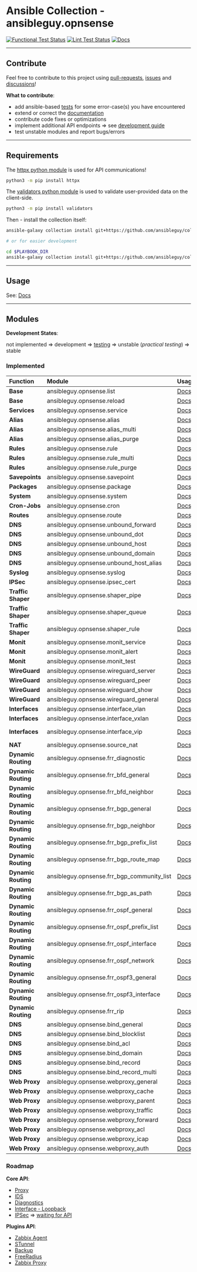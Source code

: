 # Ansible Collection - ansibleguy.opnsense

[![Functional Test Status](https://badges.ansibleguy.net/opnsense.collection.test.svg)](https://github.com/ansibleguy/collection_opnsense/blob/stable/scripts/test.sh)
[![Lint Test Status](https://badges.ansibleguy.net/opnsense.collection.lint.svg)](https://github.com/ansibleguy/collection_opnsense/blob/stable/scripts/lint.sh)
[![Docs](https://readthedocs.org/projects/opnsense_ansible/badge/?version=latest&style=flat)](https://opnsense.ansibleguy.net)

----

## Contribute

Feel free to contribute to this project using [pull-requests](https://github.com/ansibleguy/collection_opnsense/pulls), [issues](https://github.com/ansibleguy/collection_opnsense/issues) and [discussions](https://github.com/ansibleguy/collection_opnsense/discussions)!

**What to contribute**:

* add ansible-based [tests](https://github.com/ansibleguy/collection_opnsense/blob/stable/tests) for some error-case(s) you have encountered
* extend or correct the [documentation](https://github.com/ansibleguy/collection_opnsense/blob/stable/docs)
* contribute code fixes or optimizations
* implement additional API endpoints => see [development guide](https://opnsense.ansibleguy.net/usage/4_develop.html)
* test unstable modules and report bugs/errors

----

## Requirements

The [httpx python module](https://www.python-httpx.org/) is used for API communications!

```bash
python3 -m pip install httpx
```

The [validators python module](https://validators.readthedocs.io/) is used to validate user-provided data on the client-side.

```bash
python3 -m pip install validators
```

Then - install the collection itself:

```bash
ansible-galaxy collection install git+https://github.com/ansibleguy/collection_opnsense.git

# or for easier development

cd $PLAYBOOK_DIR
ansible-galaxy collection install git+https://github.com/ansibleguy/collection_opnsense.git -p ./collections
```

----

## Usage

See: [Docs](https://opnsense.ansibleguy.net)

----

## Modules

**Development States**:

not implemented => development => [testing](https://github.com/ansibleguy/collection_opnsense/blob/stable/tests) => unstable (_practical testing_) => stable

### Implemented


| Function            | Module                                     | Usage                                                                                                   | State                 |
|:--------------------|:-------------------------------------------|:--------------------------------------------------------------------------------------------------------|:----------------------|
| **Base**            | ansibleguy.opnsense.list                   | [Docs](https://opnsense.ansibleguy.net/modules/2_list.html)                                             | stable                |
| **Base**            | ansibleguy.opnsense.reload                 | [Docs](https://opnsense.ansibleguy.net/modules/2_reload.html)                                           | stable                |
| **Services**        | ansibleguy.opnsense.service                | [Docs](https://opnsense.ansibleguy.net/modules/service.html)                                            | stable                |
| **Alias**           | ansibleguy.opnsense.alias                  | [Docs](https://opnsense.ansibleguy.net/modules/alias.html)                                              | stable                | 
| **Alias**           | ansibleguy.opnsense.alias_multi            | [Docs](https://opnsense.ansibleguy.net/modules/alias_multi.html)                                        | stable                |
| **Alias**           | ansibleguy.opnsense.alias_purge            | [Docs](https://opnsense.ansibleguy.net/modules/alias_multi.html#ansibleguy-opnsense-alias-purge)        | unstable              |
| **Rules**           | ansibleguy.opnsense.rule                   | [Docs](https://opnsense.ansibleguy.net/modules/rule.html)                                               | unstable              |
| **Rules**           | ansibleguy.opnsense.rule_multi             | [Docs](https://opnsense.ansibleguy.net/modules/rule_multi.html)                                         | unstable              |
| **Rules**           | ansibleguy.opnsense.rule_purge             | [Docs](https://opnsense.ansibleguy.net/modules/rule_multi.html#ansibleguy-opnsense-rule-purge)          | unstable              |
| **Savepoints**      | ansibleguy.opnsense.savepoint              | [Docs](https://opnsense.ansibleguy.net/modules/savepoint.html)                                          | unstable              |
| **Packages**        | ansibleguy.opnsense.package                | [Docs](https://opnsense.ansibleguy.net/modules/package.html)                                            | stable                |
| **System**          | ansibleguy.opnsense.system                 | [Docs](https://opnsense.ansibleguy.net/modules/system.html)                                             | unstable              |
| **Cron-Jobs**       | ansibleguy.opnsense.cron                   | [Docs](https://opnsense.ansibleguy.net/modules/cron.html)                                               | unstable              |
| **Routes**          | ansibleguy.opnsense.route                  | [Docs](https://opnsense.ansibleguy.net/modules/route.html)                                              | unstable              |
| **DNS**             | ansibleguy.opnsense.unbound_forward        | [Docs](https://opnsense.ansibleguy.net/modules/unbound_forwarding.html)                                 | stable                |
| **DNS**             | ansibleguy.opnsense.unbound_dot            | [Docs](https://opnsense.ansibleguy.net/modules/unbound_dot.html)                                        | stable                |
| **DNS**             | ansibleguy.opnsense.unbound_host           | [Docs](https://opnsense.ansibleguy.net/modules/unbound_host.html)                                       | stable                |
| **DNS**             | ansibleguy.opnsense.unbound_domain         | [Docs](https://opnsense.ansibleguy.net/modules/unbound_domain.html)                                     | stable                |
| **DNS**             | ansibleguy.opnsense.unbound_host_alias     | [Docs](https://opnsense.ansibleguy.net/modules/unbound_host_alias.html)                                 | unstable              |
| **Syslog**          | ansibleguy.opnsense.syslog                 | [Docs](https://opnsense.ansibleguy.net/modules/syslog.html)                                             | stable                |
| **IPSec**           | ansibleguy.opnsense.ipsec_cert             | [Docs](https://opnsense.ansibleguy.net/modules/ipsec.html)                                              | unstable              |
| **Traffic Shaper**  | ansibleguy.opnsense.shaper_pipe            | [Docs](https://opnsense.ansibleguy.net/modules/shaper.html)                                             | unstable              |
| **Traffic Shaper**  | ansibleguy.opnsense.shaper_queue           | [Docs](https://opnsense.ansibleguy.net/modules/shaper.html)                                             | unstable              |
| **Traffic Shaper**  | ansibleguy.opnsense.shaper_rule            | [Docs](https://opnsense.ansibleguy.net/modules/shaper.html)                                             | unstable              |
| **Monit**           | ansibleguy.opnsense.monit_service          | [Docs](https://opnsense.ansibleguy.net/modules/monit.html)                                              | unstable              |
| **Monit**           | ansibleguy.opnsense.monit_alert            | [Docs](https://opnsense.ansibleguy.net/modules/monit.html)                                              | unstable              |
| **Monit**           | ansibleguy.opnsense.monit_test             | [Docs](https://opnsense.ansibleguy.net/modules/monit.html)                                              | unstable              |
| **WireGuard**       | ansibleguy.opnsense.wireguard_server       | [Docs](https://opnsense.ansibleguy.net/modules/wireguard.html)                                          | unstable              |
| **WireGuard**       | ansibleguy.opnsense.wireguard_peer         | [Docs](https://opnsense.ansibleguy.net/modules/wireguard.html)                                          | unstable              |
| **WireGuard**       | ansibleguy.opnsense.wireguard_show         | [Docs](https://opnsense.ansibleguy.net/modules/wireguard.html)                                          | unstable              |
| **WireGuard**       | ansibleguy.opnsense.wireguard_general      | [Docs](https://opnsense.ansibleguy.net/modules/wireguard.html)                                          | unstable              |
| **Interfaces**      | ansibleguy.opnsense.interface_vlan         | [Docs](https://opnsense.ansibleguy.net/modules/interface.html)                                          | unstable              |
| **Interfaces**      | ansibleguy.opnsense.interface_vxlan        | [Docs](https://opnsense.ansibleguy.net/modules/interface.html)                                          | unstable              |
| **Interfaces**      | ansibleguy.opnsense.interface_vip          | [Docs](https://opnsense.ansibleguy.net/modules/interface.html)                                          | development (_V23.1_) |
| **NAT**             | ansibleguy.opnsense.source_nat             | [Docs](https://opnsense.ansibleguy.net/modules/source_nat.html)                                         | unstable              |
| **Dynamic Routing** | ansibleguy.opnsense.frr_diagnostic         | [Docs](https://opnsense.ansibleguy.net/modules/frr_diagnostic.html)                                     | unstable              |
| **Dynamic Routing** | ansibleguy.opnsense.frr_bfd_general        | [Docs](https://opnsense.ansibleguy.net/modules/frr_bfd.html#ansibleguy-opnsense-frr-bfd-general)        | unstable              |
| **Dynamic Routing** | ansibleguy.opnsense.frr_bfd_neighbor       | [Docs](https://opnsense.ansibleguy.net/modules/frr_bfd.html#ansibleguy-opnsense-frr-bfd-neighbor)       | unstable              |
| **Dynamic Routing** | ansibleguy.opnsense.frr_bgp_general        | [Docs](https://opnsense.ansibleguy.net/modules/frr_bgp.html#ansibleguy-opnsense-frr-bgp-general)        | unstable              |
| **Dynamic Routing** | ansibleguy.opnsense.frr_bgp_neighbor       | [Docs](https://opnsense.ansibleguy.net/modules/frr_bgp.html#ansibleguy-opnsense-frr-bgp-neighbor)       | unstable              |
| **Dynamic Routing** | ansibleguy.opnsense.frr_bgp_prefix_list    | [Docs](https://opnsense.ansibleguy.net/modules/frr_bgp.html#ansibleguy-opnsense-frr-bgp-prefix-list)    | unstable              |
| **Dynamic Routing** | ansibleguy.opnsense.frr_bgp_route_map      | [Docs](https://opnsense.ansibleguy.net/modules/frr_bgp.html#ansibleguy-opnsense-frr-bgp-route-map)      | unstable              |
| **Dynamic Routing** | ansibleguy.opnsense.frr_bgp_community_list | [Docs](https://opnsense.ansibleguy.net/modules/frr_bgp.html#ansibleguy-opnsense-frr-bgp-community-list) | unstable              |
| **Dynamic Routing** | ansibleguy.opnsense.frr_bgp_as_path        | [Docs](https://opnsense.ansibleguy.net/modules/frr_bgp.html#ansibleguy-opnsense-frr-bgp-as-path)        | unstable              |
| **Dynamic Routing** | ansibleguy.opnsense.frr_ospf_general       | [Docs](https://opnsense.ansibleguy.net/modules/frr_ospf.html#ansibleguy-opnsense-frr-ospf-general)      | unstable              |
| **Dynamic Routing** | ansibleguy.opnsense.frr_ospf_prefix_list   | [Docs](https://opnsense.ansibleguy.net/modules/frr_ospf.html#ansibleguy-opnsense-frr-ospf-prefix-list)  | unstable              |
| **Dynamic Routing** | ansibleguy.opnsense.frr_ospf_interface     | [Docs](https://opnsense.ansibleguy.net/modules/frr_ospf.html#ansibleguy-opnsense-frr-ospf-interface)    | unstable              |
| **Dynamic Routing** | ansibleguy.opnsense.frr_ospf_network       | [Docs](https://opnsense.ansibleguy.net/modules/frr_ospf.html#ansibleguy-opnsense-frr-ospf-network)      | unstable              |
| **Dynamic Routing** | ansibleguy.opnsense.frr_ospf3_general      | [Docs](https://opnsense.ansibleguy.net/modules/frr_ospf.html#ansibleguy-opnsense-frr-ospf3-general)     | unstable              |
| **Dynamic Routing** | ansibleguy.opnsense.frr_ospf3_interface    | [Docs](https://opnsense.ansibleguy.net/modules/frr_ospf.html#ansibleguy-opnsense-frr-ospf3-interface)   | unstable              |
| **Dynamic Routing** | ansibleguy.opnsense.frr_rip                | [Docs](https://opnsense.ansibleguy.net/modules/frr_rip.html)                                            | unstable              |
| **DNS**             | ansibleguy.opnsense.bind_general           | [Docs](https://opnsense.ansibleguy.net/modules/bind.html#ansibleguy-opnsense-bind-general)              | unstable              |
| **DNS**             | ansibleguy.opnsense.bind_blocklist         | [Docs](https://opnsense.ansibleguy.net/modules/bind.html#ansibleguy-opnsense-bind-blocklist)            | unstable              |
| **DNS**             | ansibleguy.opnsense.bind_acl               | [Docs](https://opnsense.ansibleguy.net/modules/bind.html#ansibleguy-opnsense-bind-acl)                  | unstable              |
| **DNS**             | ansibleguy.opnsense.bind_domain            | [Docs](https://opnsense.ansibleguy.net/modules/bind.html#ansibleguy-opnsense-bind-domain)               | unstable              |
| **DNS**             | ansibleguy.opnsense.bind_record            | [Docs](https://opnsense.ansibleguy.net/modules/bind.html#ansibleguy-opnsense-bind-record)               | unstable              |
| **DNS**             | ansibleguy.opnsense.bind_record_multi      | [Docs](https://opnsense.ansibleguy.net/modules/bind.html#ansibleguy-opnsense-bind-record-multi)         | unstable              |
| **Web Proxy**       | ansibleguy.opnsense.webproxy_general       | [Docs](https://opnsense.ansibleguy.net/modules/webproxy.html#id2)                                       | unstable              |
| **Web Proxy**       | ansibleguy.opnsense.webproxy_cache         | [Docs](https://opnsense.ansibleguy.net/modules/webproxy.html#id3)                                       | unstable           |
| **Web Proxy**       | ansibleguy.opnsense.webproxy_parent        | [Docs](https://opnsense.ansibleguy.net/modules/webproxy.html#id4)                                       | unstable           |
| **Web Proxy**       | ansibleguy.opnsense.webproxy_traffic       | [Docs](https://opnsense.ansibleguy.net/modules/webproxy.html#id5)                                       | unstable           |
| **Web Proxy**       | ansibleguy.opnsense.webproxy_forward       | [Docs](https://opnsense.ansibleguy.net/modules/webproxy.html#id7)                                       | unstable           |
| **Web Proxy**       | ansibleguy.opnsense.webproxy_acl           | [Docs](https://opnsense.ansibleguy.net/modules/webproxy.html#id8)                                       | unstable           |
| **Web Proxy**       | ansibleguy.opnsense.webproxy_icap          | [Docs](https://opnsense.ansibleguy.net/modules/webproxy.html#id9)                                       | unstable           |
| **Web Proxy**       | ansibleguy.opnsense.webproxy_auth          | [Docs](https://opnsense.ansibleguy.net/modules/webproxy.html#id10)                                      | unstable           |


### Roadmap

**Core API**:

- [Proxy](https://docs.opnsense.org/development/api/core/proxy.html)
- [IDS](https://docs.opnsense.org/development/api/core/ids.html)
- [Diagnostics](https://docs.opnsense.org/development/api/core/diagnostics.html)
- [Interface - Loopback](https://docs.opnsense.org/development/api/core/interfaces.html)
- [IPSec](https://docs.opnsense.org/development/api/core/ipsec.html) => [waiting for API](https://github.com/opnsense/core/pull/6187#issuecomment-1356263118)

**Plugins API**:

- [Zabbix Agent](https://docs.opnsense.org/development/api/plugins/zabbixagent.html)
- [STunnel](https://docs.opnsense.org/development/api/plugins/stunnel.html)
- [Backup](https://docs.opnsense.org/development/api/plugins/backup.html)
- [FreeRadius](https://docs.opnsense.org/development/api/plugins/freeradius.html)
- [Zabbix Proxy](https://docs.opnsense.org/development/api/plugins/zabbixproxy.html)
